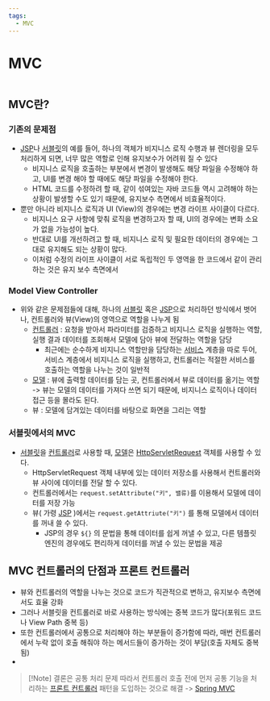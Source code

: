 ```yaml
---
tags:
  - MVC
---
```


# MVC

```table-of-contents
```

##  MVC란?


### 기존의 문제점

- [JSP](../../CS/Web/JSP.md)나 [서블릿](../../CS/Web/서블릿.md)의 예를 들어, 하나의 객체가 비지니스 로직 수행과 뷰 렌더링을 모두 처리하게 되면, 너무 많은 역할로 인해 유지보수가 어려워 질 수 있다
	- 비지니스 로직을 호출하는 부분에서 변경이 발생해도 해당 파일을 수정해야 하고, UI를 변경 해야 할 때에도 해당 파일을 수정해야 한다.
	- HTML 코드를 수정하려 할 때, 같이 섞여있는 자바 코드들 역시 고려해야 하는 상황이 발생할 수도 있기 때문에, 유지보수 측면에서 비효율적이다.
- 뿐만 아니라 비지니스 로직과 UI (View)의 경우에는 변경 라이프 사이클이 다르다.
	- 비지니스 요구 사항에 맞춰 로직을 변경하고자 할 때, UI의 경우에는 변화 소요가 없을 가능성이 높다.
	- 반대로 UI를 개선하려고 할 때, 비지니스 로직 및 필요한 데이터의 경우에는 그대로 유지해도 되는 상황이 많다.
	- 이처럼 수정의 라이프 사이클이 서로 독립적인 두 영역을 한 코드에서 같이 관리하는 것은 유지 보수 측면에서 


### Model View Controller

- 위와 같은 문제점들에 대해, 하나의 [서블릿](../../CS/Web/서블릿.md) 혹은 [JSP](../../CS/Web/JSP.md)으로 처리하던 방식에서 벗어나, 컨트롤러와 뷰(View)의 영역으로 역할을 나누게 됨
	- [컨트롤러](Controller.md) : 요청을 받아서 파라미터를 검증하고 비지니스 로직을 실행하는 역할, 실행 결과 데이터를 조회해서 모델에 담아 뷰에 전달하는 역할을 담당
		- 최근에는 순수하게 비지니스 역할만을 담당하는 [서비스](../../미완성%20문서/Service.md) 계층을 따로 두어, 서비스 계층에서 비지니스 로직을 실행하고, 컨트롤러는 적절한 서비스를 호출하는 역할을 나누는 것이 일반적
	- [모델](../../미완성%20문서/Model.md) : 뷰에 출력할 데이터를 담는 곳, 컨트롤러에서 뷰로 데이터를 옮기는 역할 -> 뷰는 모델의 데이터를 가져다 쓰면 되기 때문에, 비지니스 로직이나 데이터 접근 등을 몰라도 된다.
	- 뷰 : 모델에 담겨있는 데이터를 바탕으로 화면을 그리는 역할


### 서블릿에서의 MVC

- [서블릿](../../CS/Web/서블릿.md)을 [컨트롤러](Controller.md)로 사용할 때, [모델](../../미완성%20문서/Model.md)은 [HttpServletRequest](HttpServletRequest.md) 객체를 사용할 수 있다.
	- HttpServletRequest 객체 내부에 있는 데이터 저장소를 사용해서 컨트롤러와 뷰 사이에 데이터를 전달 할 수 있다.
	- 컨트롤러에서는 `request.setAttribute("키", 밸류)`를 이용해서 모델에 데이터를 저장 가능
	- 뷰( 가령 [JSP](../../CS/Web/JSP.md) )에서는 `request.getAttriute("키")` 를 통해 모델에서 데이터를 꺼내 쓸 수 있다.
		- JSP의 경우 `${}` 의 문법을 통해 데이터를 쉽게 꺼낼 수 있고, 다른 템플릿 엔진의 경우에도 편리하게 데이터를 꺼낼 수 있는 문법을 제공


## MVC 컨트롤러의 단점과 프론트 컨트롤러

- 뷰와 컨트롤러의 역할을 나누는 것으로 코드가 직관적으로 변하고, 유지보수 측면에서도 효율 강화
- 그러나 서블릿을 컨트롤러로 바로 사용하는 방식에는 중복 코드가 많다(포워드 코드나 View Path 중복 등)
- 또한 컨트롤러에서 공통으로 처리해야 하는 부분들이 증가함에 따라, 매번 컨트롤러에서 누락 없이 호출 해줘야 하는 메서드들이 증가하는 것이 부담(호출 자체도 중복됨)
- 
> [!Note] 결론은 공통 처리 문제
> 따라서  컨트롤러 호출 전에 먼저 공통 기능을 처리하는 [프론트 컨트롤러](프론트%20컨트롤러.md) 패턴을 도입하는 것으로 해결 
> -> [Spring MVC](스프링%20MVC.md)
